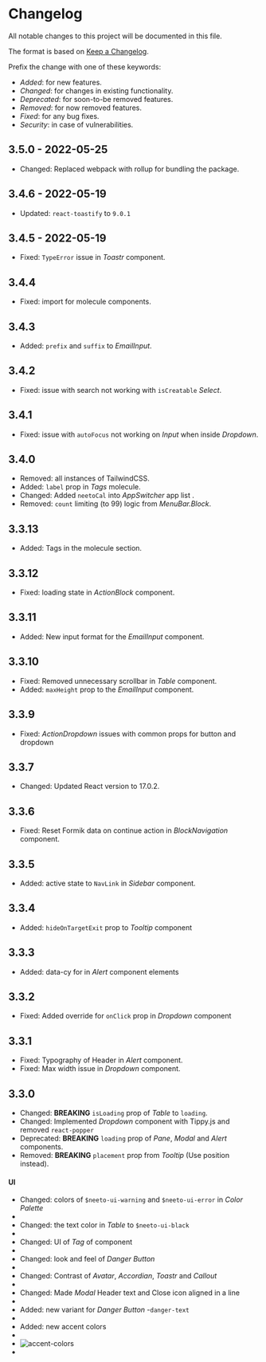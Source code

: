 <!---

------ FOLLOW THESE WHILE ADDING AN ENTRY ------

** Add BREAKING keyword in bold for changes which could potentially break the component, eg: **BREAKING**
** Represent a component name in italics, eg: _Modal_
** Enclose a prop name in double backticks, eg: `isLoading`
** Represent a version as second level heading and write the version number inside a square bracket, eg: ##  [3.3.2]

--->

# Changelog

All notable changes to this project will be documented in this file.

The format is based on [Keep a Changelog](https://keepachangelog.com/en/1.0.0/).

Prefix the change with one of these keywords:

- _Added_: for new features.
- _Changed_: for changes in existing functionality.
- _Deprecated_: for soon-to-be removed features.
- _Removed_: for now removed features.
- _Fixed_: for any bug fixes.
- _Security_: in case of vulnerabilities.

## 3.5.0 - 2022-05-25

- Changed: Replaced webpack with rollup for bundling the package.

## 3.4.6 - 2022-05-19

- Updated: `react-toastify` to `9.0.1`

## 3.4.5 - 2022-05-19

- Fixed: `TypeError` issue in _Toastr_ component.

## 3.4.4

- Fixed: import for molecule components.

## 3.4.3

- Added: `prefix` and `suffix` to _EmailInput_.

## 3.4.2

- Fixed: issue with search not working with `isCreatable` _Select_.

## 3.4.1

- Fixed: issue with `autoFocus` not working on _Input_ when inside _Dropdown_.

## 3.4.0

- Removed: all instances of TailwindCSS.
- Added: `label` prop in _Tags_ molecule.
- Changed: Added `neetoCal` into _AppSwitcher_ app list .
- Removed: `count` limiting (to 99) logic from _MenuBar.Block_.

## 3.3.13

- Added: Tags in the molecule section.

## 3.3.12

- Fixed: loading state in _ActionBlock_ component.

## 3.3.11

- Added: New input format for the _EmailInput_ component.

## 3.3.10

- Fixed: Removed unnecessary scrollbar in _Table_ component.
- Added: `maxHeight` prop to the _EmailInput_ component.

## 3.3.9

- Fixed: _ActionDropdown_ issues with common props for button and dropdown

## 3.3.7

- Changed: Updated React version to 17.0.2.

## 3.3.6

- Fixed: Reset Formik data on continue action in _BlockNavigation_ component.

## 3.3.5

- Added: active state to `NavLink` in _Sidebar_ component.

## 3.3.4

- Added: `hideOnTargetExit` prop to _Tooltip_ component

## 3.3.3

- Added: data-cy for in _Alert_ component elements

## 3.3.2

- Fixed: Added override for `onClick` prop in _Dropdown_ component

## 3.3.1

- Fixed: Typography of Header in _Alert_ component.
- Fixed: Max width issue in _Dropdown_ component.

## 3.3.0

- Changed: **BREAKING** `isLoading` prop of _Table_ to `loading`.
- Changed: Implemented _Dropdown_ component with Tippy.js and removed `react-popper`
- Deprecated: **BREAKING** `loading` prop of _Pane_, _Modal_ and _Alert_ components.
- Removed: **BREAKING** `placement` prop from _Tooltip_ (Use position instead).

#### UI

- Changed: colors of `$neeto-ui-warning` and `$neeto-ui-error` in _Color Palette_
-
- Changed: the text color in _Table_ to `$neeto-ui-black`
-
- Changed: UI of _Tag_ of component
-
- Changed: look and feel of _Danger Button_
-
- Changed: Contrast of _Avatar_, _Accordian_, _Toastr_ and _Callout_
-
- Changed: Made _Modal_ Header text and Close icon aligned in a line
-
- Added: new variant for _Danger Button_ -`danger-text`
-
- Added: new accent colors
-
- ![accent-colors](https://user-images.githubusercontent.com/48869249/160755429-d2830f42-3086-4cbe-b9f5-4f0bca4f1a32.png)
-
